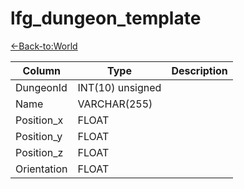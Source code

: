 # lfg_dungeon_template

[<-Back-to:World](database-world.md)

Column | Type | Description
--- | --- | ---
DungeonId | INT(10) unsigned | 
Name | VARCHAR(255) | 
Position_x | FLOAT | 
Position_y | FLOAT | 
Position_z | FLOAT | 
Orientation | FLOAT | 
